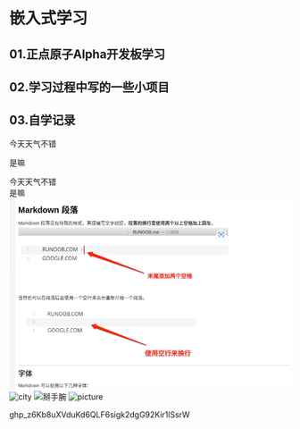 # 嵌入式学习
## 01.正点原子Alpha开发板学习
## 02.学习过程中写的一些小项目
## 03.自学记录

  今天天气不错

  是嘛

  今天天气不错  
  是嘛
  ![段落格式](段落格式.png)
  ![city](https://t7.baidu.com/it/u=1595072465,3644073269&fm=193&f=GIF)
  ![掰手腕](../Pictures/截图/01.png)
  ![picture](../Pictures/%E6%88%AA%E5%9B%BE/)

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